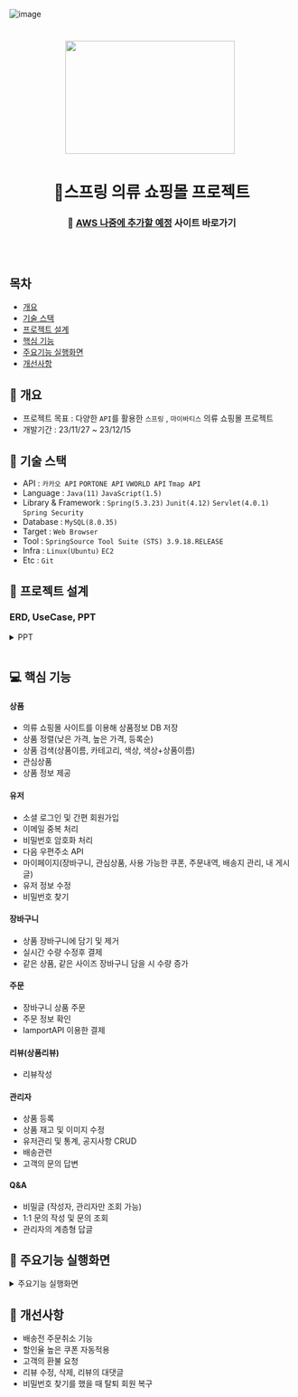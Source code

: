 ![image](https://github.com/appcoding-ux/Project/assets/112378228/8fafe6b1-9dfa-4236-83c8-fc4b2bdbb163)<h1 align='center'> <img src='https://cdn-icons-png.flaticon.com/512/5208/5208370.png' style='width: 300px; height: 200px;'>&nbsp;</h1>
<h1  align='center'>👕스프링 의류 쇼핑몰 프로젝트</h1>
<div align='center'>
  <h3>
    🔗 <a href="">AWS 나중에 추가할 예정</a> 사이트 바로가기
  </h3>
</div>
<br/><br/>


## 목차
- [개요](https://github.com/appcoding-ux/Project#-개요)
- [기술 스택](https://github.com/appcoding-ux/Project#-기술-스택)
- [프로젝트 설계](https://github.com/appcoding-ux/Project#-프로젝트-설계)
- [핵심 기능](https://github.com/appcoding-ux/Project#-핵심-기능)
- [주요기능 실행화면](https://github.com/appcoding-ux/Project#-주요기능-실행화면)
- [개선사항](https://github.com/appcoding-ux/Project#-개선사항)
  


## 🚩 개요
- 프로젝트 목표 : 다양한 `API`를 활용한 `스프링` , `마이바티스` 의류 쇼핑몰 프로젝트
- 개발기간 : 23/11/27 ~ 23/12/15



## 🔧 기술 스택
- API : `카카오 API` `PORTONE API` `VWORLD API` `Tmap API`
- Language : `Java(11)` `JavaScript(1.5)`
- Library & Framework : `Spring(5.3.23)` `Junit(4.12)` `Servlet(4.0.1)` `Spring Security`
- Database : `MySQL(8.0.35)`
- Target : `Web Browser`
- Tool : `SpringSource Tool Suite (STS) 3.9.18.RELEASE`
- Infra : `Linux(Ubuntu)` `EC2`
- Etc : `Git`

  

## 👾 프로젝트 설계
### ERD, UseCase, PPT
 <details><summary>PPT</summary>     
-ERD
  <img width="1249" alt="spring 프로젝트 ERD" src="https://github.com/appcoding-ux/Project/assets/112378228/9ed3124a-16b3-4b7a-bcb5-7cfd726142b0">
-UseCase 다이어그램
  <img width="1243" alt="spting 프로젝트 UseCase" src="https://github.com/appcoding-ux/Project/assets/112378228/b34e005a-4a86-45b5-85e1-08f1fb2f73b2">

### 클래스 다이어그램
 ![image](https://github.com/appcoding-ux/Project/assets/112378228/ccf1be13-294a-4cad-8162-910ceaa3718e)
 ![image](https://github.com/appcoding-ux/Project/assets/112378228/329c6661-449a-4296-b798-8d93199194f2)
 ![image](https://github.com/appcoding-ux/Project/assets/112378228/a7109a49-cd97-4d05-9064-db7a721fca4e)
 ![image](https://github.com/appcoding-ux/Project/assets/112378228/e6bab5fe-bac8-4f52-ad73-379e3c560fea)
 ![image](https://github.com/appcoding-ux/Project/assets/112378228/058f1143-336f-453b-8640-ff9af56802dd)
### 
<div align="center">
|** ![1](https://github.com/appcoding-ux/Project/assets/112378228/a450d808-5700-4a1f-872b-5423be04d977)** | **![2](https://github.com/appcoding-ux/Project/assets/112378228/f005037f-5d7f-420c-8baa-d8b8944dbf5c)** |
| :------: |  :------: |
|  ![3](https://github.com/appcoding-ux/Project/assets/112378228/1f536da0-eb50-4d91-afa1-b0253ef4266c) | ![4](https://github.com/appcoding-ux/Project/assets/112378228/39e689fd-b63f-40a6-a892-d1a82339f261) |
| ![5](https://github.com/appcoding-ux/Project/assets/112378228/3cc33e97-3e4b-4ede-9d2b-7803724c6f82) | ![6](https://github.com/appcoding-ux/Project/assets/112378228/6f5cfc2e-dc00-4f00-9544-dbee5d2c699f) |
| ![7](https://github.com/appcoding-ux/Project/assets/112378228/d7a20b01-49bc-40ab-9d6d-6806cf1b1f07) | ![8](https://github.com/appcoding-ux/Project/assets/112378228/25adcbd2-8d6f-44cb-955a-c33dac89958b) |
| ![9](https://github.com/appcoding-ux/Project/assets/112378228/1a877b8a-cdf3-4b45-b54e-cc485cc3e8c5) | ![10](https://github.com/appcoding-ux/Project/assets/112378228/0e96f778-cdf7-4ac4-a91d-d8c732c65c3d) |
| ![11](https://github.com/appcoding-ux/Project/assets/112378228/5528fd4b-b277-4de5-8ece-7503a794aba3) | ![12](https://github.com/appcoding-ux/Project/assets/112378228/99eb7c29-1fd6-4505-a959-df1fe81a1610) |
| ![13](https://github.com/appcoding-ux/Project/assets/112378228/da10b4ae-b4f1-45f3-8c67-b95752150377) | ![14](https://github.com/appcoding-ux/Project/assets/112378228/8e321d25-eb2f-45d4-8c05-9c39e434405f) |
| ![15](https://github.com/appcoding-ux/Project/assets/112378228/6947c56c-1952-4859-a027-a91ef60b7615) | ![16](https://github.com/appcoding-ux/Project/assets/112378228/34c702be-f9dd-4f49-9544-9e87baa6e0bf) |
| ![17](https://github.com/appcoding-ux/Project/assets/112378228/04a7a204-a8c2-4e88-b112-ef6020465905) | ![18](https://github.com/appcoding-ux/Project/assets/112378228/c2e630a3-6a84-4969-b4d4-1fc75f475829) |
| ![19](https://github.com/appcoding-ux/Project/assets/112378228/20d764da-5388-495c-b170-ffb2b213dac2) | ![20](https://github.com/appcoding-ux/Project/assets/112378228/c26f8025-2672-4161-a13a-4fe44d46c930) |
| ![21](https://github.com/appcoding-ux/Project/assets/112378228/75fcb0b2-6622-419e-9fc2-779a3900c425) | ![22](https://github.com/appcoding-ux/Project/assets/112378228/c8f30f7a-4097-4266-8fbe-f290cee94761) |
| ![23](https://github.com/appcoding-ux/Project/assets/112378228/79b79676-ed0b-482f-8c05-a1fb91c01a2b) | ![24](https://github.com/appcoding-ux/Project/assets/112378228/2ca443f4-6711-4417-b22e-0c01f0d73c8a) |
| ![25](https://github.com/appcoding-ux/Project/assets/112378228/ca29cb41-ac45-4823-8f63-f71a7754bc58) | ![26](https://github.com/appcoding-ux/Project/assets/112378228/802e5da6-663f-457b-b86d-4b0c38e0643a) |
| ![27](https://github.com/appcoding-ux/Project/assets/112378228/6630c594-89d6-4ea6-a0e2-44f38d7c4bf5) | ![28](https://github.com/appcoding-ux/Project/assets/112378228/397ec9b4-5ddf-472f-9f98-c5a3be15b071) |
| ![29](https://github.com/appcoding-ux/Project/assets/112378228/9b2b7df0-b6a0-46f8-83fc-f4077abe15a0) | ![30](https://github.com/appcoding-ux/Project/assets/112378228/25e25bac-e3ac-4841-a2d6-8a2478f1c2c5) |
| ![31](https://github.com/appcoding-ux/Project/assets/112378228/85ccac83-d162-4994-8948-820f3d1f0999) | ![32](https://github.com/appcoding-ux/Project/assets/112378228/8fdc81b1-1a45-4e3f-861c-2584540599fd) |
| ![33](https://github.com/appcoding-ux/Project/assets/112378228/3fa93f7d-3ad7-4b09-8900-1a8b9f63d887) | ![34](https://github.com/appcoding-ux/Project/assets/112378228/1af09710-5435-4469-a139-4fbf0a88b942) |
| ![35](https://github.com/appcoding-ux/Project/assets/112378228/16d343b7-1c82-4e1d-9cb9-1d00064b3405) | ![36](https://github.com/appcoding-ux/Project/assets/112378228/493936cf-011c-4739-8764-b804a2cb0b50) |
| ![37](https://github.com/appcoding-ux/Project/assets/112378228/241ff988-a55e-4f97-b698-daff21eb5314) | ![38](https://github.com/appcoding-ux/Project/assets/112378228/57d75242-c974-4453-afe3-db754a651712) |
| ![39](https://github.com/appcoding-ux/Project/assets/112378228/9b34aa8e-296b-4bab-b8aa-3d6b6d594a3a) | ![40](https://github.com/appcoding-ux/Project/assets/112378228/90f115ee-9222-40a8-b2eb-4a87c1ee5201) |
| ![41](https://github.com/appcoding-ux/Project/assets/112378228/dd025892-0afe-4331-bbc6-c8a0555ae635) | ![42](https://github.com/appcoding-ux/Project/assets/112378228/caa380fd-48cf-4f02-8e7f-c567b9ca4cd0) |
| ![43](https://github.com/appcoding-ux/Project/assets/112378228/d786fb96-7430-46e0-b56f-3ce74212bb40) | ![44](https://github.com/appcoding-ux/Project/assets/112378228/9d060241-0515-4ce8-ab67-5c308fad5027) |
| ![45](https://github.com/appcoding-ux/Project/assets/112378228/3f6a7b5d-3181-4c49-b36d-2692109f8f9f) | ![46](https://github.com/appcoding-ux/Project/assets/112378228/fa7277a4-dca2-4e0c-84d4-fa7397feabed) |
| ![47](https://github.com/appcoding-ux/Project/assets/112378228/58d51192-dcea-4d97-9b46-35be7c932d59) | ![48](https://github.com/appcoding-ux/Project/assets/112378228/4e916208-5955-4e0b-9b6b-eb1a04946ddd) |
| ![49](https://github.com/appcoding-ux/Project/assets/112378228/857523a7-b323-4d2d-8bbe-83ed080f73f9) | ![50](https://github.com/appcoding-ux/Project/assets/112378228/180f3ea6-556a-46f4-b53b-374f8dd7af65) |
| ![51](https://github.com/appcoding-ux/Project/assets/112378228/9f50083d-4169-4be9-a741-3abdfef5fcee) | ![52](https://github.com/appcoding-ux/Project/assets/112378228/561ea6e1-28ee-4215-8ff7-635bd870f21b) |
| ![53](https://github.com/appcoding-ux/Project/assets/112378228/f294bfc3-69c6-4460-b434-acdc600aa44f) | ![54](https://github.com/appcoding-ux/Project/assets/112378228/0ccee9ed-c118-4b66-b675-96b6f70e2699) |
| ![55.](https://github.com/appcoding-ux/Project/assets/112378228/4d8816da-2d7e-44ee-a447-c37542437b2e) | ![56](https://github.com/appcoding-ux/Project/assets/112378228/d9795e16-5b21-4e41-b098-3311bbdc071d) |

</div>            
</details>  



## 💻 핵심 기능


#### 상품
- 의류 쇼핑몰 사이트를 이용해 상품정보 DB 저장
- 상품 정렬(낮은 가격, 높은 가격, 등록순)
- 상품 검색(상품이름, 카테고리, 색상, 색상+상품이름)
- 관심상품
- 상품 정보 제공

#### 유저
- 소셜 로그인 및 간편 회원가입
- 이메일 중복 처리
- 비밀번호 암호화 처리
- 다음 우편주소 API
- 마이페이지(장바구니, 관심상품, 사용 가능한 쿠폰, 주문내역, 배송지 관리, 내 게시글) 
- 유저 정보 수정
- 비밀번호 찾기

#### 장바구니
- 상품 장바구니에 담기 및 제거
- 실시간 수량 수정후 결제
- 같은 상품, 같은 사이즈 장바구니 담을 시 수량 증가

#### 주문
- 장바구니 상품 주문
- 주문 정보 확인
- IamportAPI 이용한 결제

#### 리뷰(상품리뷰)
- 리뷰작성

#### 관리자
- 상품 등록
- 상품 재고 및 이미지 수정
- 유저관리 및 통계, 공지사항 CRUD
- 배송관련
- 고객의 문의 답변

#### Q&A
- 비밀글 (작성자, 관리자만 조회 가능)
- 1:1 문의 작성 및 문의 조회
- 관리자의 계층형 답글

 
## 🎇 주요기능 실행화면

<details>
<summary>주요기능 실행화면</summary>

* **메인 화면**
  * `카테고리` 메뉴를 사용해 카테고리 별로 상품을 확인할 수 있습니다.
  
* **회원가입 및 로그인**
  * 회원가입시 프론트+서버 검증으로 `잘못 입력된 부분과 그 값`을 다시 보여줍니다. 
    
  
  * `다음 우편주소API`를 이용해 배송을 위한 정확한 주소를 가져올 수 있습니다.
   

* **상품 상세 조회 및 좋아요**
  * 상품 목록에서 상품의 사진을 클릭하면 `상품 상세 정보` 를 확인할 수 있습니다.
  * `상품 상세` 페이지에서 좋아요(추천)을 할 수 있습니다.
  
* **리뷰(한줄평) 작성**
  * `상품 상세` 페이지에서 리뷰를 등록할 수 있습니다.
  * `구매고객` 상품을 구매한 고객만 리뷰를 등록할 수 있습니다.
  
* **장바구니**
  * `상품 상세보기`에서 `장바구니 상품 추가`가 가능합니다.
  * `장바구니` 메뉴에서 추가한 상품의 확인 및 수량변경이 가능합니다. 장바구니의 `결제하기` 를 누르면 결제페이지로 이동합니다.
  
  
* **주문하기**
  * `결제하기` 를 누르면 IamportAPI와 연동된 kg이니시스 결제페이지로 이동합니다.
  * 결제가 완료되면 `결제 내역` 메뉴에서 결제 정보를 확인할 수 있습니다.
    
* **관리자 페이지**

  * `제품관리` 메뉴에서 상품을 등록하거나 재고 및 이미지등을, 수정, 삭제 할 수 있습니다.
  

  * `고객관리` 메뉴에서 비정상적인 고객을 비활성화 처리할 수 있습니다.
  

  * `공지사항` 메뉴에서 공지사항 등록, 수정, 삭제 할 수 있습니다.

 
  * `통계` 메뉴에서 나이대에 맞게 통계를 확인할 수 있습니다.
 
  * `문의답변` 메뉴에서 현재 답변하지 않은 문의들을 답변할 수 있습니다.

* **Q&A**
  * 고객센터에서 유저가 1:1문의를 작성하면 관리자가 답변을 해줄 수 있습니다.
  
</details>


## 🌄 개선사항
- 배송전 주문취소 기능
- 할인율 높은 쿠폰 자동적용
- 고객의 환불 요청
- 리뷰 수정, 삭제, 리뷰의 대댓글
- 비밀번호 찾기를 했을 때 탈퇴 회원 복구
